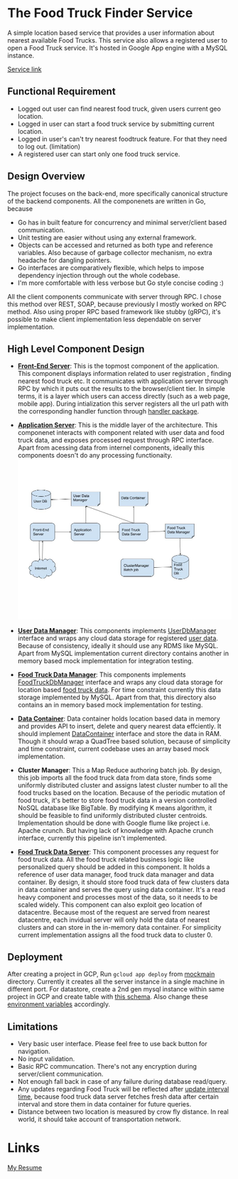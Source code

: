 # The Food Truck Finder Service
A simple location based service that provides a user information about nearest available Food Trucks. This service also allows a registered user to open a Food Truck service. It's hosted in Google App engine with a MySQL instance.

[Service link](https://foodtruckapplication-175305.appspot.com)

## Functional Requirement

- Logged out user can find nearest food truck, given users current geo location.
- Logged in user can start a food truck service by submitting current location.
- Logged in user's can't try nearest foodtruck feature. For that they need to log out. (limitation)
- A registered user can start only one food truck service.

## Design Overview

The project focuses on the back-end, more specifically canonical structure of the backend components. All the componenets are written in Go, because

- Go has in built feature for concurrency and minimal server/client based communication.
- Unit testing are easier without using any external framework.
- Objects can be accessed and returned as both type and reference variables. Also because of garbage collector mechanism, no extra headache for dangling pointers.
- Go interfaces are comparatively flexible, which helps to impose dependency injection through out the whole codebase.
- I'm more comfortable with less verbose but Go style concise coding :)

All the client components communicate with server through RPC. I chose this method over REST, SOAP, because previously I mostly worked on RPC method. Also using proper RPC based framework like stubby (gRPC), it's possible to make client implementation less dependable on server implementation. 

## High Level Component Design

* **[Front-End Server](https://github.com/linkin7/FoodTruck/tree/master/src/frontendserver)**: This is the topmost component of the application. This component displays information related to user registration , finding nearest food truck etc. It communicates with application server through RPC by which it puts out the results to the browser/client tier. In simple terms, it is a layer which users can access directly (such as a web page, mobile app). During intialization this server registers all the url path with the corresponding handler function through [handler package](https://github.com/linkin7/FoodTruck/tree/master/src/frontendserver/handler).

* **[Application Server](https://github.com/linkin7/FoodTruck/tree/master/src/applicationserver)**: This is the middle layer of the architecture. This componenet interacts with component related with user data and food truck data, and exposes processed request through RPC interface. Apart from acessing data from internel components, ideally this components doesn't do any processing functionaity.
![alt text](https://github.com/linkin7/FoodTruck/blob/master/diagram.jpg)
* **[User Data Manager](https://github.com/linkin7/FoodTruck/tree/master/src/userdb)**: This components implements [UserDbManager](https://github.com/linkin7/FoodTruck/blame/master/src/common/data_manager_interface.go#L17) interface and wraps any cloud data storage for registered [user data](https://github.com/linkin7/FoodTruck/blob/master/sql.txt#L3). Because of consistency, ideally it should use any RDMS like MySQL. Apart from MySQL implementation current directory contains another in memory based mock implementation for integration testing.

* **[Food Truck Data Manager](https://github.com/linkin7/FoodTruck/tree/master/src/foodtruckdb)**: This components implements [FoodTruckDbManager](https://github.com/linkin7/FoodTruck/blob/master/src/common/data_manager_interface.go#L6) interface and wraps any cloud data storage for location based [food truck data](https://github.com/linkin7/FoodTruck/blob/master/sql.txt#L21). For time constraint currently this data storage implemented by MySQL. Apart from that, this directory also contains an in memory based mock implementation for testing.

* **[Data Container](https://github.com/linkin7/FoodTruck/tree/master/src/datacontainer/)**: Data container holds location based data in memory and provides API to insert, delete and query nearest data effciently. It should implement [DataContainer](https://github.com/linkin7/FoodTruck/blob/master/src/common/data_manager_interface.go#L25) interface and store the data in RAM. Though it should wrap a QuadTree based solution, because of simplicity and time constraint, current codebase uses an array based mock implementation.

* **Cluster Manager**: This a Map Reduce authoring batch job. By design, this job imports all the food truck data from data store, finds some uniformly distributed cluster and assigns latest cluster number to all the food trucks based on the location. Because of the periodic mutation of food truck, it's better to store food truck data in a version controlled NoSQL database like BigTable. By modifying K means algorithm, it should be feasible to find uniformly distributed cluster centroids. Implementation should be done with Google flume like project i.e. Apache crunch. But having lack of knowledge with Apache crunch interface, currently this pipeline isn't implemented. 

* **[Food Truck Data Server](https://github.com/linkin7/FoodTruck/tree/master/src/foodtruckdbserver)**: This component processes any request for food truck data. All the food truck related business logic like personalized query should be added in this component. It holds a reference of user data manager, food truck data manager and data container. By design, it should store food truck data of few clusters data in data container and serves the query using data container. It's a read heavy component and processes most of the data, so it needs to be scaled widely. This component can also exploit geo location of datacentre. Because most of the request are served from nearest datacentre, each invidual server will only hold the data of nearest clusters and can store in the in-memory data container. For simplicity current implementation assigns all the food truck data to cluster 0.

## Deployment
After creating a project in GCP, Run `gcloud app deploy` from [mockmain](https://github.com/linkin7/FoodTruck/tree/master/src/mockmain) directory. Currently it creates all the server instance in a single machine in different port. For datastore, create a 2nd gen mysql instance within same project in GCP and create table with [this schema](https://github.com/linkin7/FoodTruck/blob/master/sql.txt). Also change these [environment variables](https://github.com/linkin7/FoodTruck/blob/master/src/mockmain/app.yaml#L4) accordingly.

## Limitations

- Very basic user interface. Please feel free to use back button for navigation.
- No input validation.
- Basic RPC communcation. There's not any encryption during server/client communication.
- Not enough fall back in case of any failure during database read/query.
- Any updates regarding Food Truck will be reflected after [update interval time](https://github.com/linkin7/FoodTruck/blob/master/src/foodtruckdbserver/libs/server.go#L45), because food truck data server fetches fresh data after certain interval and store them in data container for future queries.
- Distance between two location is measured by crow fly distance. In real world, it should take account of transportation network.

# Links

[My Resume](https://github.com/linkin7/Resume/blob/master/Resume.pdf)
